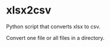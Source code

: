 # xlsx2csv

Python script that converts xlsx to csv.

Convert one file or all files in a directory.
